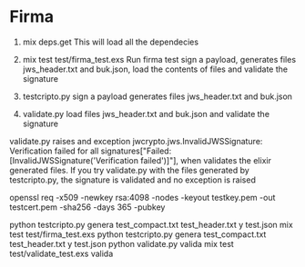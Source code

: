 # Firma

1. mix deps.get
This will load all the dependecies

2. mix test test/firma_test.exs
Run firma test sign a payload,  generates files jws_header.txt and buk.json, load the contents of files and validate the signature

3. testcripto.py sign a payload generates files jws_header.txt and buk.json

4. validate.py load files jws_header.txt and buk.json and validate the signature

validate.py raises and exception jwcrypto.jws.InvalidJWSSignature: Verification failed for all signatures["Failed: [InvalidJWSSignature('Verification failed')]"], when validates the elixir generated files. If you try validate.py with the files generated by testcripto.py, the signature is validated and no exception is raised

openssl req -x509 -newkey rsa:4098 -nodes -keyout testkey.pem -out testcert.pem -sha256 -days 365 -pubkey 

python testcripto.py genera test_compact.txt test_header.txt y  test.json
mix test test/firma_test.exs python testcripto.py genera test_compact.txt test_header.txt y  test.json
python validate.py valida
mix test test/validate_test.exs valida



